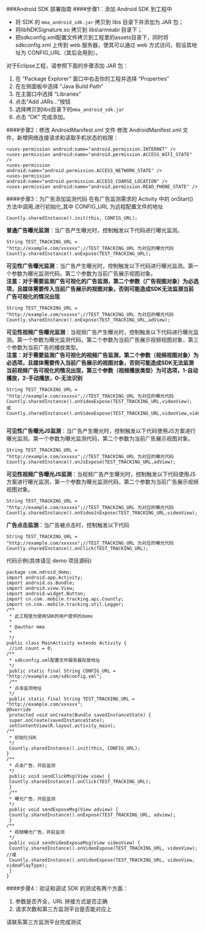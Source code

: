 ###Android SDK 部署指南
####步骤1：添加  Android SDK 到工程中

* 将  SDK 的 `mma_android_sdk.jar` 拷贝到 libs 目录下并添加为 JAR 包；
* 将libNDKSignature.so 拷贝到 libs\armeabi 目录下；
* 把sdkconfig.xml配置文件拷贝到工程里的assets目录下，同时将 sdkconfig.xml 上传到 web 服务器，使其可以通过 web 方式访问，假设其地址为 CONFIG_URL（其后会用到）。


对于Eclipse工程，请参照下面的步骤添加 JAR 包：

1. 在 “Package Explorer” 窗口中右击你的工程并选择 “Properties”
2. 在左侧面板中选择 “Java Build Path”
3. 在主窗口中选择 “Libraries”
4. 点击“Add JARs…”按钮
5. 选择拷贝到libs目录下的`mma_android_sdk.jar`
6. 点击 “OK” 完成添加。

####步骤2：修改 AndroidManifest.xml 文件
修改 AndroidManifest.xml 文件，新增网络连接请求和读取手机状态的权限：

```
<uses-permission android:name="android.permission.INTERNET" /> 
<uses-permission android:name="android.permission.ACCESS_WIFI_STATE" /> 
<uses-permission android:name="android.permission.ACCESS_NETWORK_STATE" /> 
<uses-permission android:name="android.permission.ACCESS_COARSE_LOCATION" /> 
<uses-permission android:name="android.permission.READ_PHONE_STATE" />

```

####步骤3：为广告添加监测代码
在有广告监测需求的 Activity 中的 onStart() 方法中调用,进行初始化,其中 CONFIG_URL 为远程配置文件的地址

```
Countly.sharedInstance().init(this, CONFIG_URL); 
```

**普通广告曝光监测**：当广告产生曝光时，控制触发以下代码进行曝光监测。

```
String TEST_TRACKING_URL = "http://example.com/xxxxxx";//TEST_TRACKING_URL 为对应的曝光代码  
Countly.sharedInstance().onExpose(TEST_TRACKING_URL);

```

**可见性广告曝光监测**：当广告产生曝光时，控制触发以下代码进行曝光监测。第一个参数为曝光监测代码，第二个参数为当前广告展示视图对象。  
**注意：对于需要监测广告可视化的广告监测，第二个参数（广告视图对象）为必选项，且媒体需要传入当前广告展示的视图对象，否则可能造成SDK无法监测当前广告可视化的情况出现**

```
String TEST_TRACKING_URL = "http://example.com/xxxxxx";//TEST_TRACKING_URL 为对应的曝光代码  
Countly.sharedInstance().onExpose(TEST_TRACKING_URL,adView);

```


**可见性视频广告曝光监测**：当视频广告产生曝光时，控制触发以下代码进行曝光监测。第一个参数为曝光监测代码，第二个参数为当前广告展示视频视图对象，第三个参数为当前广告的播放类型。  
**注意：对于需要监测广告可视化的视频广告监测，第二个参数（视频视图对象）为必选项，且媒体需要传入当前广告展示的视图对象，否则可能造成SDK无法监测当前视频广告可视化的情况出现，第三个参数（视频播放类型）为可选项，1-自动播放，2-手动播放，0-无法识别**

```
String TEST_TRACKING_URL = "http://example.com/xxxxxx";//TEST_TRACKING_URL 为对应的曝光代码  
Countly.sharedInstance().onVideoExpose(TEST_TRACKING_URL,videoView); 或
Countly.sharedInstance().onVideoExpose(TEST_TRACKING_URL,videoView,videoPlayType);


```

**可见性广告曝光JS监测**：当广告产生曝光时，控制触发以下代码使用JS方案进行曝光监测。第一个参数为曝光监测代码，第二个参数为当前广告展示视图对象。  

```
String TEST_TRACKING_URL = "http://example.com/xxxxxx";//TEST_TRACKING_URL 为对应的曝光代码  
Countly.sharedInstance().onJsExpose(TEST_TRACKING_URL,adView);

```



**可见性视频广告曝光JS监测**：当视频广告产生曝光时，控制触发以下代码使用JS方案进行曝光监测，第一个参数为曝光监测代码，第二个参数为当前广告展示视频视图对象。

```
String TEST_TRACKING_URL = "http://example.com/xxxxxx";//TEST_TRACKING_URL 为对应的曝光代码
Countly.sharedInstance().onVideoJsExpose(TEST_TRACKING_URL,videoView); 

```



**广告点击监测**：当广告被点击时，控制触发以下代码

```
String TEST_TRACKING_URL = "http://example.com/xxxxxx";//TEST_TRACKING_URL 为对应的曝光代码
Countly.sharedInstance().onClick(TEST_TRACKING_URL); 

```

代码示例(具体请见 demo 项目源码)

```
package com.ndroid_demo;
import android.app.Activity;
import android.os.Bundle;
import android.view.View;
import android.widget.Button;
import cn.com..mobile.tracking.api.Countly;
import cn.com..mobile.tracking.util.Logger;
/**
 * 此工程是为使用SDK的用户提供的demo
 * 
 * @author mma
 * 
 */
public class MainActivity extends Activity {
 //int count = 0;
/**
 * sdkconfig.xml配置文件服务器存放地址
 */
 public static final String CONFIG_URL = "http://example.com/sdkconfig.xml";
 /**
 * 点击监测地址
 */
 public static final String TEST_TRACKING_URL = "http://example.com/xxxxxx";
@Override
 protected void onCreate(Bundle savedInstanceState) {
 super.onCreate(savedInstanceState);
 setContentView(R.layout.activity_main);
/**
 * 初始化SDK
 */
 Countly.sharedInstance().init(this, CONFIG_URL);
}
/**
 * 点击广告，开启监测
 */
 public void sendClickMsg(View view) {
 Countly.sharedInstance().onClick(TEST_TRACKING_URL);
 }
 /**
 * 曝光广告，开启监测
 */
 public void sendExposeMsg(View adview) {
 Countly.sharedInstance().onExpose(TEST_TRACKING_URL, adview);
 } 
/**
 * 视频曝光广告，开启监测
 */
 public void sendVideoExposeMsg(View videoView) {
 Countly.sharedInstance().onVideoExpose(TEST_TRACKING_URL, videoView); //或
 Countly.sharedInstance().onVideoExpose(TEST_TRACKING_URL, videoView, videoPlayType);
 } 
}
```
####步骤4：验证和调试
SDK 的测试有两个方面：
 
 1. 参数是否齐全，URL 拼接方式是否正确
 2. 请求次数和第三方监测平台是否能对应上

请联系第三方监测平台完成测试
